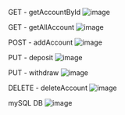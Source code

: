 GET - getAccountById
![image](https://github.com/user-attachments/assets/213159c0-eba5-4d46-a3e8-289c04a13acf)

GET - getAllAccount
![image](https://github.com/user-attachments/assets/04586bf7-794d-4754-b235-ba81ba62a2d5)

POST - addAccount
![image](https://github.com/user-attachments/assets/3e5a076b-ae76-4b8f-9638-847e9f0fdf40)

PUT - deposit
![image](https://github.com/user-attachments/assets/a76210d1-53db-4ffe-81b5-73ee85aad3f3)

PUT - withdraw
![image](https://github.com/user-attachments/assets/14228959-f6b8-4016-aa2e-7e65aa3624c2)

DELETE - deleteAccount
![image](https://github.com/user-attachments/assets/d13fa46a-3c16-447c-bb8a-37f532a4c50e)

mySQL DB
![image](https://github.com/user-attachments/assets/bc773b3d-d3f7-4b47-a538-3da7a8c99771)

